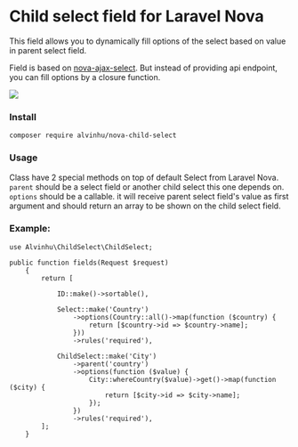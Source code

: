 # Child select field for Laravel Nova

This field allows you to dynamically fill options of the select based on value in parent select field.

Field is based on [nova-ajax-select](https://github.com/dillingham/nova-ajax-select).
But instead of providing api endpoint, you can fill options by a closure function.

![](https://user-images.githubusercontent.com/29180903/52602810-15c53900-2e32-11e9-9ade-492bfe80b234.gif)

### Install
```
composer require alvinhu/nova-child-select
```

### Usage
Class have 2 special methods on top of default Select from Laravel Nova.
`parent` should be a select field or another child select this one depends on.
`options` should be a callable. it will receive parent select field's value as first argument and should return an array to be shown on the child select field.


### Example:

```
use Alvinhu\ChildSelect\ChildSelect;
```

```
public function fields(Request $request)
    {
        return [

            ID::make()->sortable(),

            Select::make('Country')
                ->options(Country::all()->map(function ($country) {
                    return [$country->id => $country->name];
                }))
                ->rules('required'),

            ChildSelect::make('City')
                ->parent('country')
                ->options(function ($value) { 
                    City::whereCountry($value)->get()->map(function ($city) {
                        return [$city->id => $city->name];
                    });
                })
                ->rules('required'),
        ];
    }

```